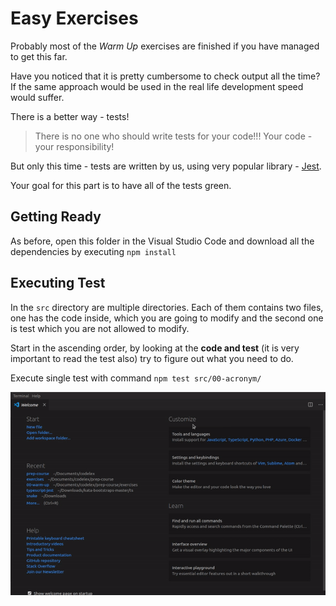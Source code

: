 # Easy Exercises

Probably most of the *Warm Up* exercises are finished if you have managed to get this far.

Have you noticed that it is pretty cumbersome to check output all the time? If the same approach would be used in the real life development speed would suffer.

There is a better way - tests!

 > There is no one who should write tests for your code!!! Your code - your responsibility!

But only this time - tests are written by us, using very popular library - [Jest](https://jestjs.io).

Your goal for this part is to have all of the tests green.

## Getting Ready

As before, open this folder in the Visual Studio Code and download all the dependencies by executing `npm install`

## Executing Test

In the `src` directory are multiple directories. Each of them contains two files, one has the code inside, which you are going to modify and the second one is test which you are not allowed to modify.

Start in the ascending order, by looking at the **code and test** (it is very important to read the test also) try to figure out what you need to do.

Execute single test with command `npm test src/00-acronym/`

!["Run Test"](./assets/run-test.gif)